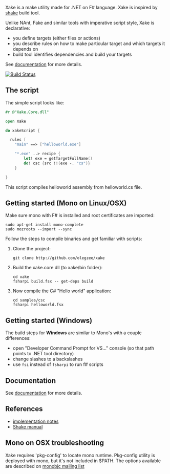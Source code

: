 Xake is a make utility made for .NET on F# language. Xake is inspired by [shake](https://github.com/ndmitchell/shake) build tool.

Unlike NAnt, Fake and similar tools with imperative script style, Xake is declarative:

  * you define targets (either files or actions)
  * you describe rules on how to make particular target and which targets it depends on
  * build tool identifies dependencies and build your targets

See [documentation](docs/overview.md) for more details.

[![Build Status](https://travis-ci.org/OlegZee/Xake.svg?branch=master)](https://travis-ci.org/OlegZee/Xake)

## The script

The simple script looks like:
```fsharp
#r @"Xake.Core.dll"

open Xake

do xakeScript {

  rules [
    "main" ==> ["helloworld.exe"]

    "*.exe" ..> recipe {
        let! exe = getTargetFullName()
        do! csc {src !!(exe -. "cs")}
    }

}
```

This script compiles helloworld assembly from helloworld.cs file.

## Getting started (Mono on Linux/OSX)

Make sure mono with F# is installed and root certificates are imported:
```
sudo apt-get install mono-complete
sudo mozroots --import --sync
```

Follow the steps to compile binaries and get familiar with scripts:

1. Clone the project:

    `git clone http://github.com/olegzee/xake`
1. Build the xake.core dll (to xake/bin folder):

    ```
    cd xake
    fsharpi build.fsx -- get-deps build
    ```
1. Now compile the C# "Hello world" application:

    ```
    cd samples/csc
    fsharpi helloworld.fsx
    ```

## Getting started (Windows)
The build steps for **Windows** are similar to Mono's with a couple differences:

  * open "Developer Command Prompt for VS..." console (so that path points to .NET tool directory)
  * change slashes to a backslashes
  * use `fsi` instead of `fsharpi` to run f# scripts

## Documentation

See [documentation](docs/overview.md) for more details.

## References

  * [implementation notes](docs/implnotes.md)
  * [Shake manual](https://github.com/ndmitchell/shake/blob/master/docs/Manual.md)

## Mono on OSX troubleshooting
Xake requires 'pkg-config' to locate mono runtime. Pkg-config utility is deployed with mono, but it's not included in
$PATH. The options available are described on [monobjc mailing list](http://www.mail-archive.com/users@lists.monobjc.net/msg00235.html)

